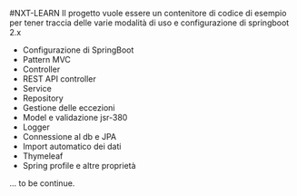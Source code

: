 #NXT-LEARN
Il progetto vuole essere un contenitore di codice di esempio per tener traccia delle varie modalità di uso e configurazione di springboot 2.x
- Configurazione di SpringBoot
- Pattern MVC
- Controller
- REST API controller
- Service
- Repository
- Gestione delle eccezioni
- Model e validazione jsr-380
- Logger
- Connessione al db e JPA
- Import automatico dei dati
- Thymeleaf
- Spring profile e altre proprietà

... to be continue.